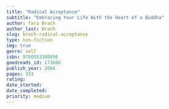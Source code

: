 ```yaml
---
title: "Radical Acceptance"
subtitle: "Embracing Your Life With the Heart of a Buddha"
author: Tara Brach
author_last: Brach
slug: brach-radical-acceptance
type: non-fiction
img: true
genre: self
isbn: 9780553380996
goodreads_id: 173666
publish_year: 2004
pages: 333
rating: 
date_started:
date_completed:
priority: medium
---
```

